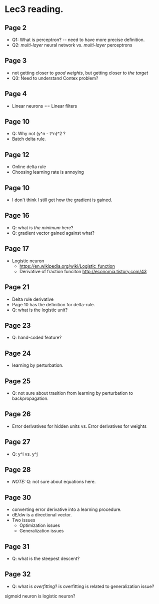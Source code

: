 # Lec3 reading.

## Page 2
* Q1: What is perceptron? -- need to have more precise definition. 
* Q2: *multi-layer* neural network vs. *multi-layer* perceptrons

## Page 3
* not getting closer to *good weights*, but getting closer to *the target*
* Q3: Need to understand Contex problem?

## Page 4
* Linear neurons == Linear filters

## Page 10 
* Q: Why not (y^n - t^n)^2 ?
* Batch delta rule.

## Page 12
* Online delta rule
* Choosing learning rate is annoying

## Page 10
* I don't think I still get how the gradient is gained.

## Page 16
* Q: what is *the minimum* here?
* Q: gradient vector gained against what?

## Page 17
* Logistic neuron
  * https://en.wikipedia.org/wiki/Logistic_function
  * Derivative of fraction funciton
    http://economia.tistory.com/43

## Page 21
* Delta rule derivative
* Page 10 has the definition for delta-rule.
* Q: what is the logistic unit?

## Page 23
* Q: hand-coded feature?

## Page 24 
* learning by perturbation.

## Page 25
* Q: not sure about trasition from learning by perturbation to backpropagation.

## Page 26
* Error derivatives for hidden units vs. Error derivatives for weights 

## Page 27
* Q: y^i vs. y^j

## Page 28
* *NOTE:* Q: not sure about equations here.

## Page 30
* converting error derivative into a learning procedure.
* dE/dw is a directional vector.
* Two issues
  * Optimization issues
  * Generalization issues

## Page 31
* Q: what is the steepest descent?

## Page 32
* Q: what is *overfitting*? is overfitting is related to generalization issue?

sigmoid neuron is logistic neuron?
